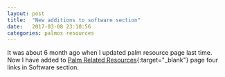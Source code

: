 ```yaml
---
layout: post
title:  "New additions to software section"
date:   2017-03-08 23:10:56
categories: palmos resources
---
```


It was about 6 month ago when I updated palm resource page last time. Now I have added to [Palm Related Resources](https://handheldbreadcrumbs.github.io/palmresources/){:target="_blank"} page four links in Software section.
